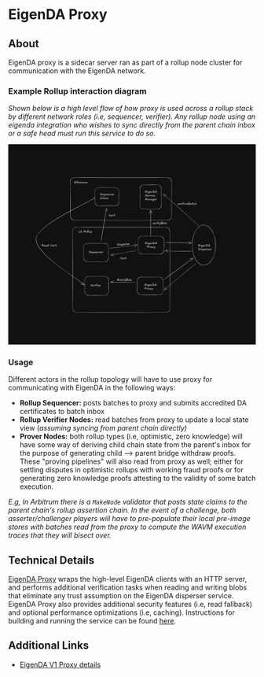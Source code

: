 # EigenDA Proxy

## About
EigenDA proxy is a sidecar server ran as part of a rollup node cluster for communication with the EigenDA network. 

### Example Rollup interaction diagram
*Shown below is a high level flow of how proxy is used across a rollup stack by different network roles
(i.e, sequencer, verifier). Any rollup node using an eigenda integration who wishes to sync directly from the parent
chain inbox or a safe head must run this service to do so.*

![Proxy usage diagram](../../static/img/eigenda/eigenda-proxy-usage-diagram.png)

### Usage
Different actors in the rollup topology will have to use proxy for communicating with EigenDA in the following ways:
- **Rollup Sequencer:** posts batches to proxy and submits accredited DA certificates to batch inbox
- **Rollup Verifier Nodes:** read batches from proxy to update a local state view (*assuming syncing from parent chain
directly)*
- **Prover Nodes:** both rollup types (i.e, optimistic, zero knowledge) will have some way of deriving child chain
state from the parent's inbox for the purpose of generating child --> parent bridge withdraw proofs. These "proving
pipelines" will also read from proxy as well; either for settling disputes in optimistic rollups with working fraud
proofs or for generating zero knowledge proofs attesting to the validity of some batch execution. 

*E.g, In Arbitrum there is a `MakeNode` validator that posts state claims to the parent chain's rollup assertion chain.
In the event of a challenge, both asserter/challenger players will have to pre-populate their local pre-image stores
with batches read from the proxy to compute the WAVM execution traces that they will bisect over.*

## Technical Details
[EigenDA Proxy](https://github.com/Layr-Labs/eigenda-proxy) wraps the high-level EigenDA clients with an HTTP server,
and performs additional verification tasks when reading and writing blobs that eliminate any trust assumption on the
EigenDA disperser service. EigenDA Proxy also provides additional security features (i.e, read fallback) and optional
performance optimizations (i.e, caching). Instructions for building and running the service can be found
[here](https://github.com/Layr-Labs/eigenda-proxy/blob/main/README.md).

## Additional Links

- [EigenDA V1 Proxy details](./v1/dispersal/clients/eigenda-proxy-v1.md)
